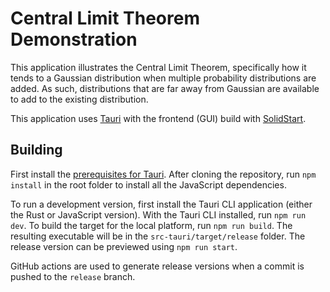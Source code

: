 # Central Limit Theorem Demonstration

This application illustrates the Central Limit Theorem, specifically how it tends to a Gaussian distribution when multiple probability distributions are added. As such, distributions that are far away from Gaussian are available to add to the existing distribution.

This application uses [Tauri](https://tauri.app/) with the frontend (GUI) build with [SolidStart](https://docs.solidjs.com/solid-start/).

## Building

First install the [prerequisites for Tauri](https://tauri.app/v1/guides/getting-started/prerequisites). After cloning the repository, run `npm install` in the root folder to install all the JavaScript dependencies.

To run a development version, first install the Tauri CLI application (either the Rust or JavaScript version). With the Tauri CLI installed, run `npm run dev`. To build the target for the local platform, run `npm run build`. The resulting executable will be in the `src-tauri/target/release` folder. The release version can be previewed using `npm run start`.

GitHub actions are used to generate release versions when a commit is pushed to the `release` branch.
